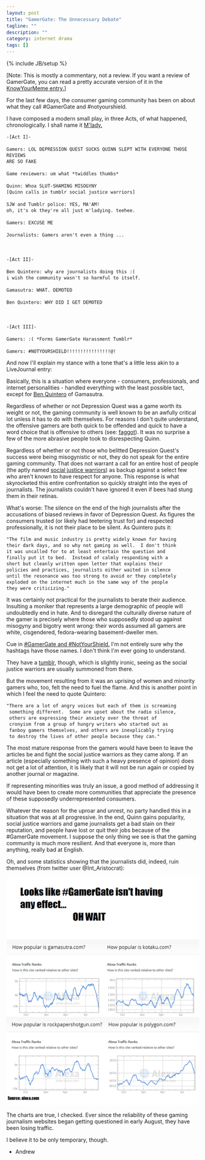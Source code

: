 ```yaml
---
layout: post
title: "GamerGate: The Unnecessary Debate"
tagline: ""
description: ""
category: internet drama
tags: []
---
```

{% include JB/setup %}

[Note: This is mostly a commentary, not a review. If you want a review of GamerGate, you can read a pretty accurate version of it in the <a href="http://knowyourmeme.com/memes/events/gamergate">KnowYourMeme entry.</a>]

For the last few days, the consumer gaming community has been on about what they call #GamerGate and #notyourshield. 

I have composed a modern small play, in three Acts, of what happened, chronologically. I shall name it <a href="http://knowyourmeme.com/memes/tips-fedora">M'lady.</a>

	-[Act I]-

	Gamers: LOL DEPRESSION QUEST SUCKS QUINN SLEPT WITH EVERYONE THOSE REVIEWS 
	ARE SO FAKE

	Game reviewers: um what *twiddles thumbs*

	Quinn: Whoa SLUT-SHAMING MISOGYNY
	[Quinn calls in tumblr social justice warriors]

	SJW and Tumblr police: YES, MA'AM!
	oh, it's ok they're all just m'ladying. teehee.

	Gamers: EXCUSE ME

	Journalists: Gamers aren't even a thing ...



	-[Act II]-

	Ben Quintero: why are journalists doing this :( 
	i wish the community wasn't so harmful to itself.

	Gamasutra: WHAT. DEMOTED

	Ben Quintero: WHY DID I GET DEMOTED



	-[Act III]-

	Gamers: :( *Forms GamerGate Harassment Tumblr*

	Gamers: #NOTYOURSHIELD!!!!!!!!!!!!!!!!@!


And now I'll explain my stance with a tone that's a little less akin to a LiveJournal entry:

Basically, this is a situation where everyone - consumers, professionals, and internet personalities - handled everything with the least possible tact, except for <a href="http://www.gamasutra.com/blogs/BenjaminQuintero/20140902/224671/Can_We_All_Get_Along.php"> Ben Quintero</a> of Gamasutra. 

Regardless of whether or not Depression Quest was a game worth its weight or not, the gaming community is well known to be an awfully critical lot unless it has to do with themselves. For reasons I don't quite understand, the offensive gamers are both quick to be offended and quick to have a word choice that is offensive to others (see: <a href="http://www.urbandictionary.com/define.php?term=faggot%20game"> faggot</a>). It was no surprise a few of the more abrasive people took to disrespecting Quinn.

Regardless of whether or not those who belitted Depression Quest's success were being misogynistic or not, they do not speak for the entire gaming community. That does not warrant a call for an entire host of people (the aptly named <a href="http://www.urbandictionary.com/define.php?term=social%20justice%20warrior">social justice warriors</a>) as backup against a select few who aren't known to have respect for anyone. This response is what skyrocketed this entire confrontation so quickly straight into the eyes of journalists. The journalists couldn't have ignored it even if bees had stung them in their retinas.

What's worse: The silence on the end of the high journalists after the accusations of biased reviews in favor of Depression Quest. As figures the consumers trusted (or likely had teetering trust for) and respected professionally, it is not their place to be silent. As Quintero puts it: 

	"The film and music industry is pretty widely known for having 
	their dark days, and so why not gaming as well.  I don't think 
	it was uncalled for to at least entertain the question and 
	finally put it to bed.  Instead of calmly responding with a 
	short but cleanly written open letter that explains their 
	policies and practices, journalists either waited in silence 
	until the resonance was too strong to avoid or they completely
	exploded on the internet much in the same way of the people 
	they were criticizing."


It was certainly not practical for the journalists to berate their audience. Insulting a moniker that represents a large demographic of people will undoubtedly end in hate. And to disregard the culturally diverse nature of the gamer is precisely where those who supposedly stood up against misogyny and bigotry went wrong: their words assumed all gamers are white, cisgendered, fedora-wearing basement-dweller men.

Cue in <a href="https://pbs.twimg.com/media/BwjKV9SCAAEs9Yj.jpg">#GamerGate and #NotYourShield.</a>
I'm not entirely sure why the hashtags have those names. I don't think I'm ever going to understand.

They have a <a href="http://gamergateharrassment.tumblr.com/">tumblr</a>, though, which is slightly ironic, seeing as the social justice warriors are usually summoned from there.

But the movement resulting from it was an uprising of women and minority gamers who, too, felt the need to fuel the flame. And this is another point in which I feel the need to quote Quintero:

	"There are a lot of angry voices but each of them is screaming
	 something different.  Some are upset about the radio silence,
	 others are expressing their anxiety over the threat of 
	 cronyism from a group of hungry writers who started out as 
	 fanboy gamers themselves, and others are inexplicably trying 
	 to destroy the lives of other people because they can."

The most mature response from the gamers would have been to leave the articles be and fight the social justice warriors as they came along. If an article (especially something with such a heavy presence of opinion) does not get a lot of attention, it is likely that it will not be run again or copied by another journal or magazine. 

If representing minorities was truly an issue, a good method of addressing it would have been to create more communities that appreciate the presence of these supposedly underrepresented consumers.

Whatever the reason for the uproar and unrest, no party handled this in a situation that was at all progressive. In the end, Quinn gains popularity, social justice warriors and game journalists get a bad stain on their reputation, and people have lost or quit their jobs because of the #GamerGate movement. I suppose the only thing we see is that the gaming community is much more resilient. And that everyone is, more than anything, really bad at English. 

Oh, and some statistics showing that the journalists did, indeed, ruin themselves (from twitter user @Int_Aristocrat):

<img src="/img/stats.png">

The charts are true, I checked. Ever since the reliability of these gaming journalism websites began getting questioned in early August, they have been losing traffic.

I believe it to be only temporary, though.

- Andrew
